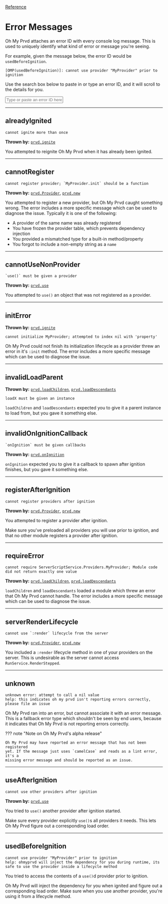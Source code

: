 <div class="ompdoc-api-breadcrumbs">
<a href="../">Reference</a>
</div>

# Error Messages

Oh My Prvd attaches an error ID with every console log message. This is used to
uniquely identify what kind of error or message you're seeing.

For example, given the message below, the error ID would be
`usedBeforeIgnition`.

```Txt
[OMP(usedBeforeIgnition)]: cannot use provider "MyProvider" prior to ignition
```

Use the search box below to paste in or type an error ID, and it will scroll to
the details for you.

<input
 id="ompdoc-error-box"
 class="md-input md-input--stretch"
 placeholder="Type or paste an error ID here..."
/>

<script src="../../assets/javascripts/error-msgs.js" defer></script>

---

## alreadyIgnited

```Md
cannot ignite more than once
```

**Thrown by:** [`prvd.ignite`](core/providers/ignite.md)

You attempted to reignite Oh My Prvd when it has already been ignited.

---

## cannotRegister

```Md
cannot register provider; `MyProvider.init` should be a function
```

**Thrown by:** [`prvd.Provider`](core/providers/provider.md),
[`prvd.new`](core/providers/provider.md)

You attempted to register a new provider, but Oh My Prvd caught something wrong.
The error includes a more specific message which can be used to diagnose the
issue. Typically it is one of the following:

- A provider of the same name was already registered
- You have frozen the provider table, which prevents dependency injection
- You provided a mismatched type for a built-in method/property
- You forgot to include a non-empty string as a `name`

---

## cannotUseNonProvider

```Md
`use()` must be given a provider
```

**Thrown by:** [`prvd.use`](core/providers/use.md)

You attempted to `use()` an object that was not registered as a provider.

---

## initError

**Thrown by:** [`prvd.ignite`](core/providers/ignite.md)

```Md
cannot initialize MyProvider; attempted to index nil with 'property'
```

Oh My Prvd could not finish its initialization lifecycle as a provider threw an
error in it's `:init` method. The error includes a more specific message which
can be used to diagnose the issue.

---

## invalidLoadParent

**Thrown by:** [`prvd.loadChildren`](core/loader/load-children.md),
[`prvd.loadDescendants`](core/loader/load-descendants.md)

```Md
loadX must be given an instance
```

`loadChildren` and `loadDescendants` expected you to give it a parent instance
to load from, but you gave it something else.

---

## invalidOnIgnitionCallback

```Md
`onIgnition` must be given callbacks
```

**Thrown by:** [`prvd.onIgnition`](core/providers/on-ignition.md)

`onIgnition` expected you to give it a callback to spawn after ignition
finishes, but you gave it something else.

---

## registerAfterIgnition

```Md
cannot register providers after ignition
```

**Thrown by:** [`prvd.Provider`](core/providers/provider.md),
[`prvd.new`](core/providers/provider.md)

You attempted to register a provider after ignition.

Make sure you've preloaded all providers you will use prior to ignition, and
that no other module registers a provider after ignition.

---

## requireError

```Md
cannot require ServerScriptService.Providers.MyProvider; Module code did not return exactly one value
```

**Thrown by:** [`prvd.loadChildren`](core/loader/load-children.md),
[`prvd.loadDescendants`](core/loader/load-descendants.md)

`loadChildren` and `loadDescendants` loaded a module which threw an error that
Oh My Prvd cannot handle. The error includes a more specific message which can
be used to diagnose the issue.

---

## serverRenderLifecycle

```Md
cannot use `:render` lifecycle from the server
```

**Thrown by:** [`prvd.Provider`](core/providers/provider.md),
[`prvd.new`](core/providers/provider.md)

You included a `:render` lifecycle method in one of your providers on the
server. This is undesirable as the server cannot access
`RunService.RenderStepped`.

---

## unknown

```Md
unknown error: attempt to call a nil value
help: this indicates oh my prvd isn't reporting errors correctly, please file an issue
```

Oh My Prvd ran into an error, but cannot associate it with an error message.
This is a fallback error type which shouldn't be seen by end users, because it
indicates that Oh My Prvd is not reporting errors correctly.

??? note "Note on Oh My Prvd's alpha release"

    Oh My Prvd may have reported an error message that has not been registered
    yet. If the message just uses `camelCase` and reads as a lint error, it's a
    missing error message and should be reported as an issue.

---

## useAfterIgnition

```Md
cannot use other providers after ignition
```

**Thrown by:** [`prvd.use`](core/providers/use.md)

You tried to `use()` another provider after ignition started.

Make sure every provider explicitly `use()`s all providers it needs. This lets
Oh My Prvd figure out a corresponding load order.

---

## usedBeforeIgnition

```Md
cannot use provider "MyProvider" prior to ignition
help: ohmyprvd will inject the dependency for you during runtime, its safe to use the provider inside a lifecycle method
```

You tried to access the contents of a `use()`d provider prior to ignition.

Oh My Prvd will inject the dependency for you when ignited and figure out a
corresponding load order. Make sure when you use another provider, you're
using it from a lifecycle method.
